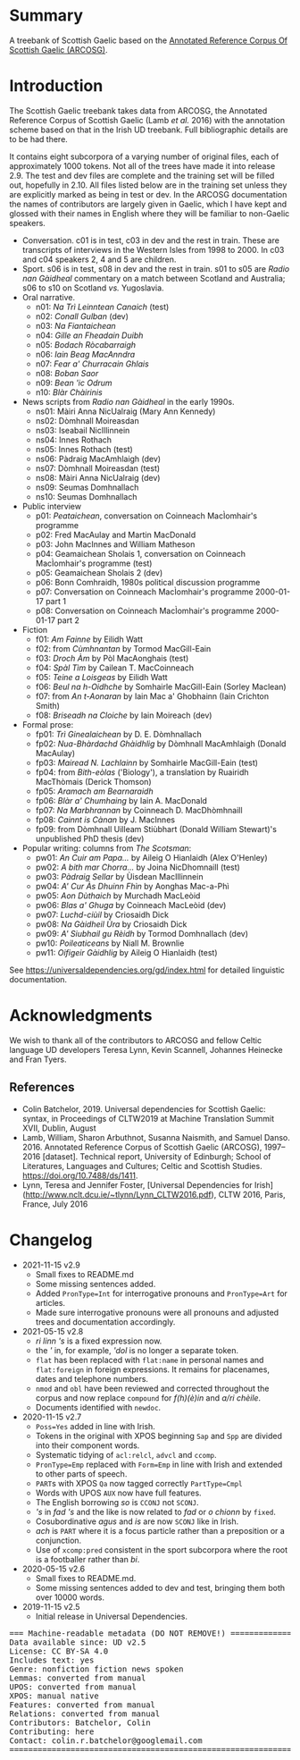 # Summary

A treebank of Scottish Gaelic based on the
[Annotated Reference Corpus Of Scottish Gaelic (ARCOSG)](https://github.com/Gaelic-Algorithmic-Research-Group/ARCOSG).

# Introduction

The Scottish Gaelic treebank takes data from ARCOSG, the Annotated Reference Corpus of Scottish Gaelic (Lamb _et al._ 2016) with the annotation scheme based on that in the Irish UD treebank.
Full bibliographic details are to be had there.

It contains eight subcorpora of a varying number of original files, each of approximately 1000 tokens.
Not all of the trees have made it into release 2.9.
The test and dev files are complete and the training set will be filled out, hopefully in 2.10.
All files listed below are in the training set unless they are explicitly marked as being in test or dev.
In the ARCOSG documentation the names of contributors are largely given in Gaelic, which I have kept and glossed with their names in English where they will be familiar to non-Gaelic speakers.

- Conversation. c01 is in test, c03 in dev and the rest in train. These are transcripts of interviews in the Western Isles from 1998 to 2000. In c03 and c04 speakers 2, 4 and 5 are children.
- Sport. s06 is in test, s08 in dev and the rest in train. s01 to s05 are _Radio nan Gàidheal_ commentary on a match between Scotland and Australia; s06 to s10 on Scotland _vs._ Yugoslavia.
- Oral narrative.
    - n01: _Na Trì Leinntean Canaich_ (test)
    - n02: _Conall Gulban_ (dev)
    - n03: _Na Fiantaichean_
    - n04: _Gille an Fheadain Duibh_
    - n05: _Bodach Ròcabarraigh_
    - n06: _Iain Beag MacAnndra_
    - n07: _Fear a' Churracain Ghlais_
    - n08: _Boban Saor_
    - n09: _Bean 'ic Odrum_
    - n10: _Blàr Chàirinis_
- News scripts from _Radio nan Gàidheal_ in the early 1990s.
    - ns01: Màiri Anna NicUalraig (Mary Ann Kennedy)
    - ns02: Dòmhnall Moireasdan
    - ns03: Iseabail NicIllinnein
    - ns04: Innes Rothach
    - ns05: Innes Rothach (test)
    - ns06: Pàdraig MacAmhlaigh (dev)
    - ns07: Dòmhnall Moireasdan (test)
    - ns08: Màiri Anna NicUalraig (dev)
    - ns09: Seumas Domhnallach
    - ns10: Seumas Domhnallach
- Public interview
    - p01: _Peataichean_, conversation on Coinneach MacÌomhair's programme
    - p02: Fred MacAulay and Martin MacDonald
    - p03: John MacInnes and William Matheson
    - p04: Geamaichean Sholais 1, conversation on Coinneach MacÌomhair's programme (test)
    - p05: Geamaichean Sholais 2 (dev)
    - p06: Bonn Comhraidh, 1980s political discussion programme
    - p07: Conversation on Coinneach MacÌomhair's programme 2000-01-17 part 1
    - p08: Conversation on Coinneach MacÌomhair's programme 2000-01-17 part 2
- Fiction
    - f01: _Am Fainne_ by Eilidh Watt
    - f02: from _Cùmhnantan_ by Tormod MacGill-Eain
    - f03: _Droch Àm_ by Pòl MacAonghais (test)
    - f04: _Spàl Tìm_ by Cailean T. MacCoinneach
    - f05: _Teine a Loisgeas_ by Eilidh Watt
    - f06: _Beul na h-Oidhche_ by Somhairle MacGill-Eain (Sorley Maclean)
    - f07: from _An t-Aonaran_ by Iain Mac a' Ghobhainn (Iain Crichton Smith)
    - f08: _Briseadh na Cloiche_ by Iain Moireach (dev)
- Formal prose:
    - fp01: _Trì Ginealaichean_ by D. E. Dòmhnallach
    - fp02: _Nua-Bhàrdachd Ghàidhlig_ by Dòmhnall MacAmhlaigh (Donald MacAulay)
    - fp03: _Mairead N. Lachlainn_ by Somhairle MacGill-Eain (test)
    - fp04: from _Bith-eòlas_ ('Biology'), a translation by Ruairidh MacThòmais (Derick Thomson)
    - fp05: _Aramach am Bearnaraidh_
    - fp06: _Blàr a' Chumhaing_ by Iain A. MacDonald
    - fp07: _Na Marbhrannan_ by Coinneach D. MacDhòmhnaill
    - fp08: _Cainnt is Cànan_ by J. MacInnes
    - fp09: from Dòmhnall Uilleam Stiùbhart (Donald William Stewart)'s unpublished PhD thesis (dev)
- Popular writing: columns from _The Scotsman_:
    - pw01: _An Cuir am Papa..._ by Aileig O Hianlaidh (Alex O'Henley)
    - pw02: _A bith mar Chorra..._ by Joina NicDhomnaill (test)
    - pw03: _Pàdraig Sellar_ by Ùisdean MacIllinnein
    - pw04: _A' Cur Às Dhuinn Fhìn_ by Aonghas Mac-a-Phì
    - pw05: _Aon Dùthaich_ by Murchadh MacLeòid
    - pw06: _Blas a' Ghuga_ by Coinneach MacLeòid (dev)
    - pw07: _Luchd-ciùil_ by Criosaidh Dick
    - pw08: _Na Gàidheil Ùra_ by Criosaidh Dick
    - pw09: _A' Siubhail gu Rèidh_ by Tormod Domhnallach (dev)
    - pw10: _Poileaticeans_ by Niall M. Brownlie
    - pw11: _Oifigeir Gàidhlig_ by Aileig O Hianlaidh (test)

See https://universaldependencies.org/gd/index.html for detailed linguistic documentation.

# Acknowledgments

We wish to thank all of the contributors to ARCOSG and fellow Celtic language UD developers Teresa Lynn, Kevin Scannell, Johannes Heinecke and Fran Tyers.

## References

* Colin Batchelor, 2019. Universal dependencies for Scottish Gaelic: syntax, in Proceedings of CLTW2019 at Machine Translation Summit XVII, Dublin, August
* Lamb, William, Sharon Arbuthnot, Susanna Naismith, and Samuel Danso. 2016. Annotated Reference Corpus of Scottish Gaelic (ARCOSG), 1997–2016 [dataset]. Technical report, University of Edinburgh; School of Literatures, Languages and Cultures; Celtic and Scottish Studies. https://doi.org/10.7488/ds/1411.
* Lynn, Teresa and Jennifer Foster, [Universal Dependencies for Irish] (http://www.nclt.dcu.ie/~tlynn/Lynn_CLTW2016.pdf), CLTW 2016, Paris, France, July 2016


# Changelog

* 2021-11-15 v2.9
  * Small fixes to README.md
  * Some missing sentences added.
  * Added `PronType=Int` for interrogative pronouns and `PronType=Art` for articles.
  * Made sure interrogative pronouns were all pronouns and adjusted trees and documentation accordingly.
* 2021-05-15 v2.8
  * _ri linn 's_ is a fixed expression now.
  * the _'_ in, for example, _'dol_ is no longer a separate token.
  * `flat` has been replaced with `flat:name` in personal names and `flat:foreign` in foreign expressions. It remains for placenames, dates and telephone numbers.
  * `nmod` and `obl` have been reviewed and corrected throughout the corpus and now replace `compound` for _f(h)(è)in_ and _a/ri chèile_.
  * Documents identified with `newdoc`.
* 2020-11-15 v2.7
  * `Poss=Yes` added in line with Irish.
  * Tokens in the original with XPOS beginning `Sap` and `Spp` are divided into their component words.
  * Systematic tidying of `acl:relcl`, `advcl` and `ccomp`.
  * `PronType=Emp` replaced with `Form=Emp` in line with Irish and extended to other parts of speech.
  * `PART`s with XPOS `Qa` now tagged correctly `PartType=Cmpl`
  * Words with UPOS `AUX` now have full features.
  * The English borrowing _so_ is `CCONJ` not `SCONJ`.
  * _'s_ in _fad 's_ and the like is now related to _fad_ or _o chionn_ by `fixed`.
  * Cosubordinative _agus_ and _is_ are now `SCONJ` like in Irish.
  * _ach_ is `PART` where it is a focus particle rather than a preposition or a conjunction.
  * Use of `xcomp:pred` consistent in the sport subcorpora where the root is a footballer rather than _bi_.
* 2020-05-15 v2.6
  * Small fixes to README.md.
  * Some missing sentences added to dev and test, bringing them both over 10000 words.
* 2019-11-15 v2.5
  * Initial release in Universal Dependencies.


<pre>
=== Machine-readable metadata (DO NOT REMOVE!) ================================
Data available since: UD v2.5
License: CC BY-SA 4.0
Includes text: yes
Genre: nonfiction fiction news spoken 
Lemmas: converted from manual
UPOS: converted from manual
XPOS: manual native
Features: converted from manual
Relations: converted from manual
Contributors: Batchelor, Colin
Contributing: here
Contact: colin.r.batchelor@googlemail.com
===============================================================================
</pre>
